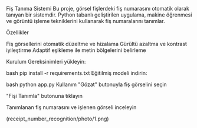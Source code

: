Fiş Tanıma Sistemi
Bu proje, görsel fişlerdeki fiş numarasını otomatik olarak tanıyan bir sistemdir. Python tabanlı geliştirilen uygulama, makine öğrenmesi ve görüntü işleme tekniklerini kullanarak fiş numaralarını tanımlar.

Özellikler

Fiş görsellerini otomatik düzeltme ve hizalama
Gürültü azaltma ve kontrast iyileştirme
Adaptif eşikleme ile metin bölgelerini belirleme


Kurulum
Gereksinimleri yükleyin:

bash
pip install -r requirements.txt
Eğitilmiş modeli indirin:


bash
python app.py
Kullanım
"Gözat" butonuyla fiş görselini seçin

"Fişi Tanımla" butonuna tıklayın

Tanımlanan fiş numarasını ve işlenen görseli inceleyin

(receipt_number_recognition/photo/1.png)
